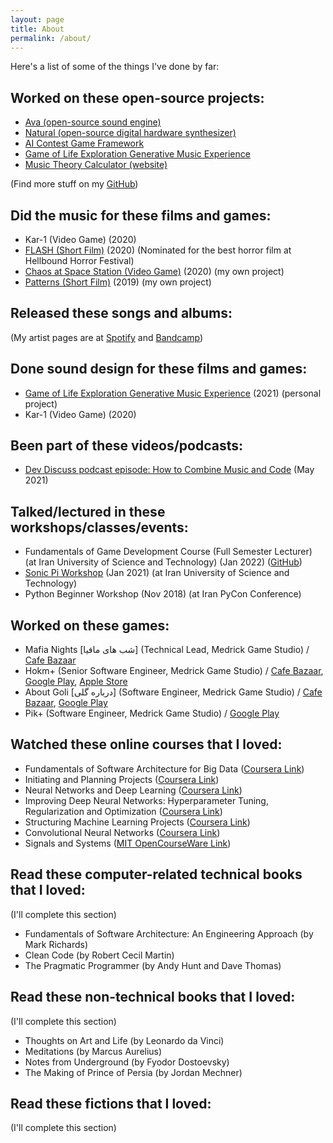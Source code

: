 ```yaml
---
layout: page
title: About
permalink: /about/
---
```


Here's a list of some of the things I've done by far:

## Worked on these open-source projects:
- [Ava (open-source sound engine)](https://github.com/amuuu/ava/)
- [Natural (open-source digital hardware synthesizer)](https://github.com/amuuu/natural-synth)
- [AI Contest Game Framework](https://github.com/Chillin-Examples/SearchAndDefuse)
- [Game of Life Exploration Generative Music Experience](https://github.com/amuuu/game-of-life-generative-music)
- [Music Theory Calculator (website)](https://amuuu.github.io/music-theory-calculator)

(Find more stuff on my [GitHub](https://github.com/amuuu))

## Did the music for these films and games:
- Kar-1 (Video Game) (2020)
- [FLASH (Short Film)](https://open.spotify.com/track/3pngtvPzXgUM9qpCF4fb4o?si=53a608a8d32743ce) (2020) (Nominated for the best horror film at Hellbound Horror Festival)
- [Chaos at Space Station (Video Game)](https://open.spotify.com/track/40Ae7Iz5G6OI7Sptt3rpGT?si=a9t_GrB0QOWJJZ4lLIkr2Q) (2020) (my own project)
- [Patterns (Short Film)](https://open.spotify.com/track/2unpeRtRLdgo9Guw6JfUBi?si=etzMsksASJKHa6U8RIFpMg) (2019) (my own project)

## Released these songs and albums:
(My artist pages are at [Spotify](https://spoti.fi/2kNt827) and [Bandcamp](https://amuuu.bandcamp.com))

## Done sound design for these films and games:
- [Game of Life Exploration Generative Music Experience](https://github.com/amuuu/game-of-life-generative-music) (2021) (personal project)
- Kar-1 (Video Game) (2020)

## Been part of these videos/podcasts:
- [Dev Discuss podcast episode: How to Combine Music and Code](https://dev.to/devdiscuss/s4-e4-how-to-combine-music-and-code) (May 2021)

## Talked/lectured in these workshops/classes/events:
- Fundamentals of Game Development Course (Full Semester Lecturer) (at Iran University of Science and Technology) (Jan 2022) ([GitHub](https://github.com/amuuu/game-course-fall-2021))
- [Sonic Pi Workshop](https://github.com/amuuu/sonic-pi-workshop-iust) (Jan 2021) (at Iran University of Science and Technology)
- Python Beginner Workshop (Nov 2018) (at Iran PyCon Conference)

## Worked on these games:
- Mafia Nights [شب های مافیا] (Technical Lead, Medrick Game Studio) / [Cafe Bazaar](https://cafebazaar.ir/app/com.filimo.mafia?l=en)
- Hokm+ (Senior Software Engineer, Medrick Game Studio) / [Cafe Bazaar](https://cafebazaar.ir/app/com.xalopex.hokm?l=en), [Google Play](https://play.google.com/store/apps/details?id=com.medrick.hokm), [Apple Store](https://apps.apple.com/us/app/hokm-plus-online-card-game/id1578418839)
- About Goli [درباره گلی] (Software Engineer, Medrick Game Studio) / [Cafe Bazaar](https://cafebazaar.ir/app/com.medrick.blast?l=en), [Google Play](https://play.google.com/store/apps/details?id=com.medrick.blast)
- Pik+ (Software Engineer, Medrick Game Studio) / [Google Play](https://play.google.com/store/apps/details?id=com.xalopex.spades)

## Watched these online courses that I loved:
- Fundamentals of Software Architecture for Big Data ([Coursera Link](https://www.coursera.org/learn/software-architecture-for-big-data-fundamentals))
- Initiating and Planning Projects ([Coursera Link](https://www.coursera.org/learn/project-planning/))
- Neural Networks and Deep Learning ([Coursera Link](https://www.coursera.org/learn/neural-networks-deep-learning?specialization=deep-learning))
- Improving Deep Neural Networks: Hyperparameter Tuning, Regularization and Optimization ([Coursera Link](https://www.coursera.org/learn/deep-neural-network?specialization=deep-learning))
- Structuring Machine Learning Projects ([Coursera Link](https://www.coursera.org/learn/machine-learning-projects?specialization=deep-learning))
- Convolutional Neural Networks ([Coursera Link](https://www.coursera.org/learn/convolutional-neural-networks?specialization=deep-learning))
- Signals and Systems ([MIT OpenCourseWare Link](https://ocw.mit.edu/courses/res-6-007-signals-and-systems-spring-2011/))

## Read these computer-related technical books that I loved:
(I'll complete this section)
- Fundamentals of Software Architecture: An Engineering Approach (by Mark Richards)
- Clean Code (by Robert Cecil Martin)
- The Pragmatic Programmer (by Andy Hunt and Dave Thomas)

## Read these non-technical books that I loved:
(I'll complete this section)
- Thoughts on Art and Life (by Leonardo da Vinci)
- Meditations (by Marcus Aurelius)
- Notes from Underground (by Fyodor Dostoevsky)
- The Making of Prince of Persia (by Jordan Mechner)

## Read these fictions that I loved:
(I'll complete this section)



